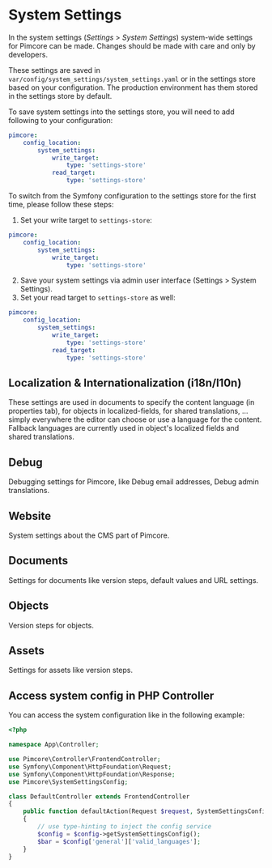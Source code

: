 # System Settings

In the system settings (*Settings* > *System Settings*) system-wide settings for Pimcore can be made. Changes should 
be made with care and only by developers.

These settings are saved in `var/config/system_settings/system_settings.yaml` or in the settings store based on your configuration. The production environment has them stored in the settings store by default.

To save system settings into the settings store, you will need to add following to your configuration:
```yaml
pimcore:
    config_location:
        system_settings:
            write_target:
                type: 'settings-store'
            read_target:
                type: 'settings-store'
```

To switch from the Symfony configuration to the settings store for the first time, please follow these steps:

1. Set your write target to `settings-store`:

```yaml
pimcore:
    config_location:
        system_settings:
            write_target:
                type: 'settings-store'
```
2. Save your system settings via admin user interface (Settings > System Settings).
3. Set your read target to `settings-store` as well:

```yaml
pimcore:
    config_location:
        system_settings:
            write_target:
                type: 'settings-store'
            read_target:
                type: 'settings-store' 
```

## Localization & Internationalization (i18n/l10n) 
These settings are used in documents to specify the content language (in properties tab), for objects in localized-fields, 
for shared translations, ... simply everywhere the editor can choose or use a language for the content.
Fallback languages are currently used in object's localized fields and shared translations.

## Debug
Debugging settings for Pimcore, like Debug email addresses, Debug admin translations.

## Website
System settings about the CMS part of Pimcore.

## Documents
Settings for documents like version steps, default values and URL settings. 

## Objects
Version steps for objects. 

## Assets 
Settings for assets like version steps.

## Access system config in PHP Controller
 You can access the system configuration like in the following example:

```php 
<?php

namespace App\Controller;

use Pimcore\Controller\FrontendController;
use Symfony\Component\HttpFoundation\Request;
use Symfony\Component\HttpFoundation\Response;
use Pimcore\SystemSettingsConfig;

class DefaultController extends FrontendController
{
    public function defaultAction(Request $request, SystemSettingsConfig $config): Response
    {
        // use type-hinting to inject the config service
        $config = $config->getSystemSettingsConfig();
        $bar = $config['general']['valid_languages'];
    }
}
```
